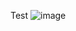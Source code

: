 Test
![image](https://github.com/dcmcdevitt/EE322/assets/116912016/1366ac7e-6e1b-493d-9462-6bc89862625d)
